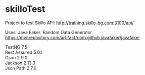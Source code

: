 # skilloTest

Project to test Skillo API: http://training.skillo-bg.com:3100/api/

Uses: 
Java Faker: Random Data Generator 
https://mvnrepository.com/artifact/com.github.javafaker/javafaker

TestNG 7.5   
Rest Assured 5.0.1  
Gson 2.9.0  
Jackson 2.13.3  
Json Path 2.7.0
